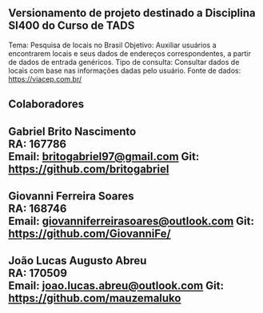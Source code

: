 Versionamento de projeto destinado a Disciplina SI400 do Curso de TADS
----------------------------------------------

Tema: Pesquisa de locais no Brasil
Objetivo: Auxiliar usuários a encontrarem locais e seus dados de endereços correspondentes, a partir de dados de entrada genéricos.
Tipo de consulta: Consultar dados de locais com base nas informações dadas pelo usuário.
Fonte de dados: https://viacep.com.br/

Colaboradores
----------------------------------------------
Gabriel Brito Nascimento	
RA: 167786	
Email: britogabriel97@gmail.com 
Git: https://github.com/britogabriel
----------------------------------------------
Giovanni Ferreira Soares	
RA: 168746 	
Email: giovanniferreirasoares@outlook.com 
Git: https://github.com/GiovanniFe/
----------------------------------------------
João Lucas Augusto Abreu 	
RA: 170509	
Email: joao.lucas.abreu@outlook.com 
Git: https://github.com/mauzemaluko
----------------------------------------------
